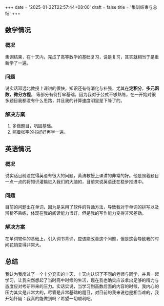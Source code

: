 +++
date = '2025-01-22T22:57:44+08:00'
draft = false
title = '集训结束与总结'
+++
## 数学情况
### 概况
集训结束，在十天内，完成了高等数学的基础复习，说是复习，其实就相当于是重新学了一遍。
### 问题
说实话邓远北教授上课讲的很快，知识还有待消化与补强，尤其在**定积分**，**多元函数**，**微分方程**。
等部分有待打牢基础，因为我对于公式不够熟练，在一开始对很多题目我都没有什么思路，并且我的计算速度明显是下降了的。
### 解决方案
1. 多做题目，巩固基础。
2. 照着张宇的书好好再学一遍。

## 英语情况
### 概况
说实话目前没觉得英语有很大的问题，黄涛教授上课讲的非常的好。他是照着题目一点一点的将知识灌输进入我们的大脑的，目前来说英语还在稳步推进中。
### 问题
目前的问题出在单词，因为是采用了软件的背诵方法，导致我对于单词的拼写以及辨析不熟练，体现在我的阅读能力很好，但是我的写作能力变得非常差劲。
### 解决方案
在单词软件的基础上，引入词书背诵，应该能改善这个问题，但是这会导致我的时间花销变得非常大。
## 总结
我认为我度过了一个十分充实的十天，十天内认识了不同的老师与同学，并且一起学习，让我突然想起了当时高中时候的生活，现在我也确实应该拿出足够的精力与态度应对考研带来的压力。实话实说，当学习到高数后面的内容的时候，我内心的压力其实是非常大的，尽管是非常基础的题目，对目前的我来说也是相当难的，我开始怀疑：我真的能做到吗？希望一切顺利吧。